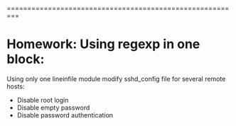 =========================================================
# Homework: Using regexp in one block:
Using only one lineinfile module modify sshd_config file for several remote hosts:
- Disable root login
- Disable empty password
- Disable password authentication

